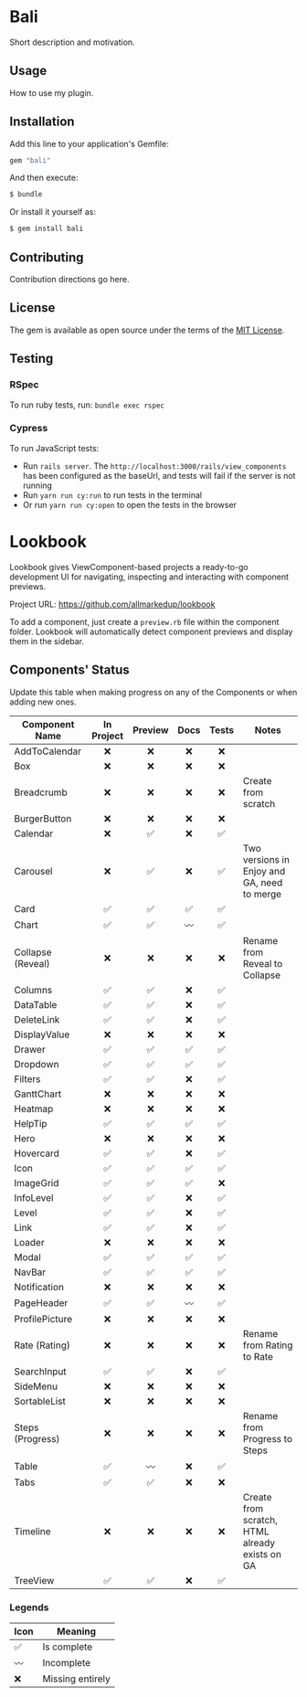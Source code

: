 # Bali

Short description and motivation.

## Usage

How to use my plugin.

## Installation

Add this line to your application's Gemfile:

```ruby
gem "bali"
```

And then execute:

```bash
$ bundle
```

Or install it yourself as:

```bash
$ gem install bali
```

## Contributing

Contribution directions go here.

## License

The gem is available as open source under the terms of the [MIT License](https://opensource.org/licenses/MIT).

## Testing

### RSpec

To run ruby tests, run: `bundle exec rspec`

### Cypress

To run JavaScript tests:

- Run `rails server`. The `http://localhost:3000/rails/view_components` has been configured as the baseUrl, and tests will fail if the server is not running
- Run `yarn run cy:run` to run tests in the terminal
- Or run `yarn run cy:open` to open the tests in the browser

# Lookbook

Lookbook gives ViewComponent-based projects a ready-to-go development UI for navigating, inspecting and interacting with component previews.

Project URL: https://github.com/allmarkedup/lookbook

To add a component, just create a `preview.rb` file within the component folder. Lookbook will automatically detect component previews and display them in the sidebar.

## Components' Status

Update this table when making progress on any of the Components or when adding new ones.

| Component Name    |     In Project     |      Preview       |        Docs        |       Tests        | Notes                                          |
| ----------------- | :----------------: | :----------------: | :----------------: | :----------------: | ---------------------------------------------- |
| AddToCalendar     |        :x:         |        :x:         |        :x:         |        :x:         |                                                |
| Box               |        :x:         |        :x:         |        :x:         |        :x:         |                                                |
| Breadcrumb        |        :x:         |        :x:         |        :x:         |        :x:         | Create from scratch                            |
| BurgerButton      |        :x:         |        :x:         |        :x:         |        :x:         |                                                |
| Calendar          |        :x:         | :white_check_mark: |        :x:         | :white_check_mark: |                                                |
| Carousel          |        :x:         | :white_check_mark: |        :x:         | :white_check_mark: | Two versions in Enjoy and GA, need to merge    |
| Card              | :white_check_mark: | :white_check_mark: | :white_check_mark: | :white_check_mark: |                                                |
| Chart             | :white_check_mark: | :white_check_mark: |    :wavy_dash:     | :white_check_mark: |                                                |
| Collapse (Reveal) |        :x:         |        :x:         |        :x:         |        :x:         | Rename from Reveal to Collapse                 |
| Columns           | :white_check_mark: | :white_check_mark: |        :x:         | :white_check_mark: |                                                |
| DataTable         | :white_check_mark: | :white_check_mark: |        :x:         | :white_check_mark: |                                                |
| DeleteLink        | :white_check_mark: | :white_check_mark: |        :x:         | :white_check_mark: |                                                |
| DisplayValue      |        :x:         |        :x:         |        :x:         |        :x:         |                                                |
| Drawer            | :white_check_mark: | :white_check_mark: | :white_check_mark: | :white_check_mark: |                                                |
| Dropdown          | :white_check_mark: | :white_check_mark: | :white_check_mark: | :white_check_mark: |                                                |
| Filters           | :white_check_mark: | :white_check_mark: |        :x:         | :white_check_mark: |                                                |
| GanttChart        |        :x:         |        :x:         |        :x:         |        :x:         |                                                |
| Heatmap           |        :x:         |        :x:         |        :x:         |        :x:         |                                                |
| HelpTip           | :white_check_mark: | :white_check_mark: | :white_check_mark: | :white_check_mark: |                                                |
| Hero              |        :x:         |        :x:         |        :x:         |        :x:         |                                                |
| Hovercard         | :white_check_mark: | :white_check_mark: |        :x:         | :white_check_mark: |                                                |
| Icon              | :white_check_mark: | :white_check_mark: | :white_check_mark: | :white_check_mark: |                                                |
| ImageGrid         | :white_check_mark: | :white_check_mark: | :white_check_mark: |        :x:         |                                                |
| InfoLevel         | :white_check_mark: | :white_check_mark: |        :x:         | :white_check_mark: |                                                |
| Level             | :white_check_mark: | :white_check_mark: |        :x:         | :white_check_mark: |                                                |
| Link              | :white_check_mark: | :white_check_mark: |        :x:         | :white_check_mark: |                                                |
| Loader            |        :x:         |        :x:         |        :x:         |        :x:         |                                                |
| Modal             | :white_check_mark: | :white_check_mark: | :white_check_mark: | :white_check_mark: |                                                |
| NavBar            | :white_check_mark: | :white_check_mark: | :white_check_mark: |  :white_check_mark: |                                                |
| Notification      |        :x:         |        :x:         |        :x:         |        :x:         |                                                |
| PageHeader        | :white_check_mark: | :white_check_mark: |    :wavy_dash:     | :white_check_mark: |                                                |
| ProfilePicture    |        :x:         |        :x:         |        :x:         |        :x:         |                                                |
| Rate (Rating)     |        :x:         |        :x:         |        :x:         |        :x:         | Rename from Rating to Rate                     |
| SearchInput       | :white_check_mark: | :white_check_mark: |        :x:         | :white_check_mark: |                                                |
| SideMenu          |        :x:         |        :x:         |        :x:         |        :x:         |                                                |
| SortableList      |        :x:         |        :x:         |        :x:         |        :x:         |                                                |
| Steps (Progress)  |        :x:         |        :x:         |        :x:         |        :x:         | Rename from Progress to Steps                  |
| Table             | :white_check_mark: |    :wavy_dash:     |        :x:         | :white_check_mark: |                                                |
| Tabs              | :white_check_mark: | :white_check_mark: |        :x:         |        :x:         |                                                |
| Timeline          |        :x:         |        :x:         |        :x:         |        :x:         | Create from scratch, HTML already exists on GA |
| TreeView          | :white_check_mark: | :white_check_mark: |        :x:         | :white_check_mark: |                                                |

### Legends

| Icon               | Meaning          |
| ------------------ | ---------------- |
| :white_check_mark: | Is complete      |
| :wavy_dash:        | Incomplete       |
| :x:                | Missing entirely |
